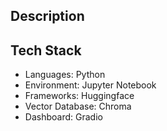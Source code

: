 ## Description

## Tech Stack
- Languages: Python
- Environment: Jupyter Notebook
- Frameworks: Huggingface
- Vector Database: Chroma
- Dashboard: Gradio